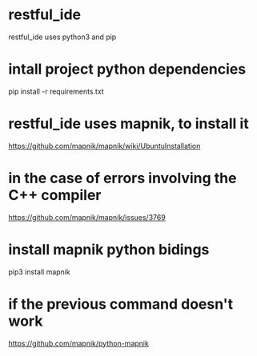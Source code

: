 # restful_ide
restful_ide uses python3 and pip

# intall project python dependencies
pip install -r requirements.txt

# restful_ide uses mapnik, to install it
https://github.com/mapnik/mapnik/wiki/UbuntuInstallation

# in the case of errors involving the C++ compiler
https://github.com/mapnik/mapnik/issues/3769

# install mapnik python bidings
pip3 install mapnik

# if the previous command doesn't work
https://github.com/mapnik/python-mapnik

